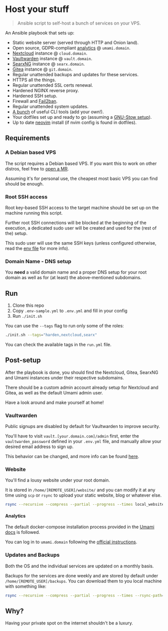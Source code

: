 # Host your stuff

> Ansible script to self-host a bunch of services on your VPS.

An Ansible playbook that sets up:

- Static website server (served through HTTP and Onion land).
- Open source, GDPR-compliant [analytics](https://github.com/umami-software/umami)
@ `umami.domain`.
- [Nextcloud](https://nextcloud.com/) instance @ `cloud.domain`.
- [Vaultwarden](https://github.com/dani-garcia/vaultwarden) instance @ `vault.domain`.
- [SearxNG](https://github.com/searxng/searxng) instance @ `searx.domain`.
- [Gitea](https://github.com/go-gitea/gitea) instance @ `git.domain`.
- Regular unattended backups and updates for these services.
- HTTPS all the things.
- Regular unattended SSL certs renewal.
- Hardened NGINX reverse proxy.
- Hardened SSH setup.
- Firewall and [Fail2ban](https://github.com/fail2ban/fail2ban).
- Regular unattended system updates.
- [A bunch](./roles/custom/vars/main.yml) of useful CLI tools (add your own!).
- Your dotfiles set up and ready to go (assuming a [GNU-Stow setup](https://devintheshell.com/blog/stow/)).
- Up to date [neovim](https://github.com/neovim/neovim) install (if nvim config
is found in dotfiles).

## Requirements

### A Debian based VPS

The script requires a Debian based VPS. If you want this to work on other
distros, feel free to [open a MR](https://gitlab.com/ericdriussi/host-your-own/-/merge_requests/new).

Assuming it's for personal use, the cheapest most basic VPS you can find should
be enough.

### Root SSH access

Root key-based SSH access to the target machine should be set up on the machine
running this script.

Further root SSH connections will be blocked at the beginning of the execution,
a dedicated sudo user will be created and used for the (rest of the) setup.

This sudo user will use the same SSH keys (unless configured otherwise, read
the [env file](./.env-sample.yml) for more info).

### Domain Name - DNS setup

You **need** a valid domain name and a proper DNS setup for your root domain as
well as for (at least) the above-mentioned subdomains.

## Run

1. Clone this repo
1. Copy `.env-sample.yml` to `.env.yml` and fill in your config
1. Run `./init.sh`

You can use the `--tags` flag to run only some of the roles:

```sh
./init.sh --tags="harden,nextcloud,searx"
```

You can check the available tags in the `run.yml` file.

## Post-setup

After the playbook is done, you should find the Nextcloud, Gitea, SearxNG
and Umami instances under their respective subdomains.

There should be a custom admin account already setup for Nextcloud and Gitea,
as well as the default Umami admin user.

Have a look around and make yourself at home!

### Vaultwarden

Public signups are disabled by default for Vaultwarden to improve security.

You'll have to visit `vault.[your.domain.com]/admin` first, enter the
`vaultwarden_password` defined in your `.env.yml` file, and manually
allow your desired email address to sign up.

This behavior can be changed, and more info can be found [here](https://github.com/dani-garcia/vaultwarden/wiki/Configuration-overview).

### Website

You'll find a lousy website under your root domain.

It is stored in `/home/[REMOTE_USER]/website/` and you can modify it at any time
using `scp` or `rsync` to upload your static website, blog or whatever else.

```sh
rsync --recursive --compress --partial --progress --times local_website/* [REMOTE_USER]@[your.domain.com]:~/website
```

#### Analytics

The default docker-compose installation process provided
in the [Umami docs](https://umami.is/docs) is followed.

You can log in to `umami.domain` following the [official instructions](https://umami.is/docs/login).

### Updates and Backups

Both the OS and the individual services are updated on a monthly basis.

Backups for the services are done weekly and are stored by default under `/home/[REMOTE_USER]/backups`.
You can download them to you local machine with something like:

```sh
rsync --recursive --compress --partial --progress --times --rsync-path="sudo rsync" [REMOTE_USER]@[your.domain.com]:~/backups local_backup_dir
```

## Why?

Having your private spot on the internet shouldn't be a luxury.
